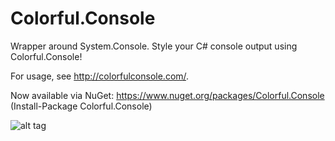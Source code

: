 # Colorful.Console

Wrapper around System.Console. Style your C# console output using Colorful.Console!

For usage, see http://colorfulconsole.com/.

Now available via NuGet: https://www.nuget.org/packages/Colorful.Console (Install-Package Colorful.Console)

![alt tag](http://colorfulconsole.com/images/colorful_icon_ngsize.png)

